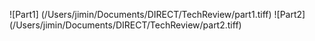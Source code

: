 ![Part1]
(/Users/jimin/Documents/DIRECT/TechReview/part1.tiff)
![Part2]
(/Users/jimin/Documents/DIRECT/TechReview/part2.tiff)

